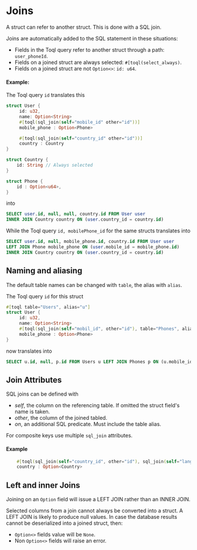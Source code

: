 
# Joins
A struct can refer to another struct. This is done with a SQL join. 

Joins are automatically added to the SQL statement in these situations:
-  Fields in the Toql query refer to another struct through a path: `user_phoneId`.
-  Fields on a joined struct are always selected: `#[toql(select_always)`. 
-  Fields on a joined struct are not `Option<>`: `id: u64`.

#### Example:

The Toql query `id` translates this

```rust
struct User {
	 id: u32,	
	 name: Option<String>
	 #[toql(sql_join(self="mobile_id" other="id"))]  
	 mobile_phone : Option<Phone>

	 #[toql(sql_join(self="country_id" other="id"))]  
	 country : Country
}

struct Country {
	id: String // Always selected
}

struct Phone {
	id : Option<u64>, 
}
```
into

```sql 
SELECT user.id, null, null, country.id FROM User user 
INNER JOIN Country country ON (user.country_id = country.id)
```

While the Toql query `id, mobilePhone_id` for the same structs translates into

```sql 
SELECT user.id, null, mobile_phone.id, country.id FROM User user 
LEFT JOIN Phone mobile_phone ON (user.mobile_id = mobile_phone.id)
INNER JOIN Country country ON (user.country_id = country.id)
```

## Naming and aliasing
The default table names can be changed with `table`, the alias with `alias`. 

The Toql query `id` for this struct

```rust
#[toql table="Users", alias="u"]
struct User {
	 id: u32,	
	 name: Option<String>
	 #[toql(sql_join(self="mobil_id", other="id"), table="Phones", alias="p")]  
	 mobile_phone : Option<Phone>
}
```

now translates into
```sql 
SELECT u.id, null, p.id FROM Users u LEFT JOIN Phones p ON (u.mobile_id = p.id)
```

## Join Attributes
SQL joins can be defined with
- *self*, the column on the referencing table. If omitted the struct field's name is taken.
- *other*, the column of the joined tabled.
- *on*, an additional SQL predicate. Must include the table alias.

For composite keys use multiple `sql_join` attributes.

#### Example
``` rust
 	#[toql(sql_join(self="country_id", other="id"), sql_join(self="language_id", other="language_id", on="country.language_id = 'en'") ]  
	country : Option<Country>
```


## Left and inner Joins
Joining on an `Option` field will issue a LEFT JOIN rather than an INNER JOIN. 

Selected columns from a join cannot always be converted into a struct. A LEFT JOIN is likely to
produce null values. In case the database results cannot be deserialized into a joined struct, then: 
- `Option<>` fields value will be `None`.
- Non `Option<>` fields will raise an error. 





